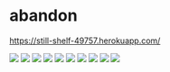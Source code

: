 # abandon

https://still-shelf-49757.herokuapp.com/

<div style="width:50%; height:auto;">
<img src="demo/index.png">
<img src="demo/navigation.png">
<img src="demo/speed.png">
<img src="demo/timer.png">
<img src="demo/isolation.png">
<img src="demo/ancient.png">
<img src="demo/collapsing.png">
<img src="demo/quantity.png">
<img src="demo/404-1.png">
<img src="demo/404-2.png">
</div>
